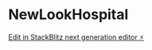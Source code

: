 # NewLookHospital

[Edit in StackBlitz next generation editor ⚡️](https://stackblitz.com/~/github.com/heetchovatiya/NewLookHospital)